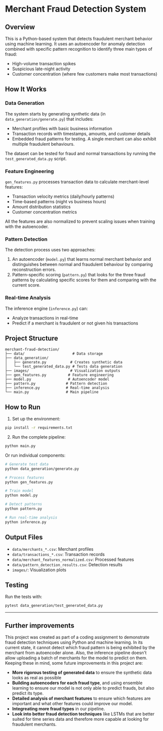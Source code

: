 # Merchant Fraud Detection System

## Overview
This is a Python-based system that detects fraudulent merchant behavior using machine learning. It uses an autoencoder for anomaly detection combined with specific pattern recognition to identify three main types of fraud:

- High-volume transaction spikes
- Suspicious late-night activity
- Customer concentration (where few customers make most transactions)

## How It Works

### Data Generation
The system starts by generating synthetic data (in `data_generation/generate.py`) that includes:
- Merchant profiles with basic business information
- Transaction records with timestamps, amounts, and customer details
- Embedded fraud patterns for testing. A single merchant can also exhibit multiple fraudulent behaviours.

The dataset can be tested for fraud and normal transactions by running the `test_generated_data.py` script.  

### Feature Engineering
`gen_features.py` processes transaction data to calculate merchant-level features:
- Transaction velocity metrics (daily/hourly patterns)
- Time-based patterns (night vs business hours)
- Amount distribution statistics
- Customer concentration metrics

All the features are also normalized to prevent scaling issues when training with the autoencoder.

### Pattern Detection
The detection process uses two approaches:
1. An autoencoder (`model.py`) that learns normal merchant behavior and distinguishes between normal and fraudulent behaviour by comparing reconstruction errors.  
2. Pattern-specific scoring (`pattern.py`) that looks for the three fraud patterns by calculating specific scores for them and comparing with the current score.

### Real-time Analysis
The inference engine (`inference.py`) can:
- Analyze transactions in real-time
- Predict if a merchant is fraudulent or not given his transactions 

## Project Structure
```
merchant-fraud-detection/
├── data/                      # Data storage
├── data_generation/          
│   ├── generate.py           # Creates synthetic data
│   └── test_generated_data.py # Tests data generation
├── images/                   # Visualization outputs
├── gen_features.py          # Feature engineering
├── model.py                 # Autoencoder model
├── pattern.py              # Pattern detection
├── inference.py            # Real-time analysis
└── main.py                 # Main pipeline
```

## How to Run

1. Set up the environment:
```bash
pip install -r requirements.txt
```

2. Run the complete pipeline:
```bash
python main.py
```

Or run individual components:

```bash
# Generate test data
python data_generation/generate.py

# Process features
python gen_features.py

# Train model
python model.py

# Detect patterns
python pattern.py

# Run real-time analysis
python inference.py
```

## Output Files
- `data/merchants_*.csv`: Merchant profiles
- `data/transactions_*.csv`: Transaction records
- `data/merchant_features_normalized.csv`: Processed features
- `data/pattern_detection_results.csv`: Detection results
- `images/`: Visualization plots

## Testing
Run the tests with:
```bash
pytest data_generation/test_generated_data.py
```

---

## Further improvements  

This project was created as part of a coding assignment to demonstrate fraud detection techniques using Python and machine learning. In its current state, it cannot detect which fraud pattern is being exhibited by the merchant from autoencoder alone. Also, the inference pipeline doesn't allow uploading a batch of merchants for the model to predict on them.   
Keeping these in mind, some future improvements in this project are:   

* **More rigorous testing of generated data** to ensure the synthetic data looks as real as possible
* **Building autoencoders for each fraud type**, and using ensemble learning to ensure our model is not only able to predict frauds, but also predict its type.  
* **Detailed analysis of merchant features** to ensure which features are important and what other features could improve our model.  
* **Integreating more fraud types** in our pipeline.  
* **Look into better fraud detection techniques** like LSTMs that are better suited for time series data and therefore more capable at looking for fraudulent merchants.